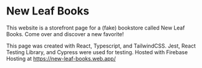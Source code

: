 # New Leaf Books

This website is a storefront page for a (fake) bookstore called New Leaf Books. Come over and discover a new favorite!

This page was created with React, Typescript, and TailwindCSS.
Jest, React Testing Library, and Cypress were used for testing.
Hosted with Firebase Hosting at https://new-leaf-books.web.app/
